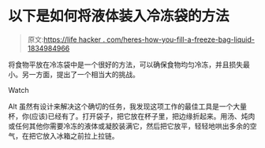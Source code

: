 # 以下是如何将液体装入冷冻袋的方法

> 原文:[https://life hacker . com/heres-how-you-fill-a-freeze-bag-liquid-1834984966](https://lifehacker.com/heres-how-you-fill-a-freezer-bag-with-liquid-1834984966)

将食物平放在冷冻袋中是一个很好的方法，可以确保食物均匀冷冻，并且损失最小。另一方面，提出了一个相当大的挑战。

Watch

Alt 虽然有设计来解决这个确切的任务，我发现这项工作的最佳工具是一个大量杯，你(应该)已经有了。打开袋子，把它放在杯子里，把边缘折起来。用汤、炖肉或任何其他你需要冷冻的液体或凝胶装满它，然后把它放平，轻轻地哄出多余的空气，在把它放入冰箱之前拉上拉链。